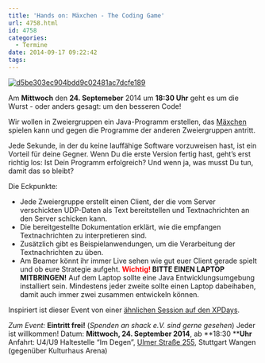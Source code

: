 ```yaml
---
title: 'Hands on: Mäxchen - The Coding Game'
url: 4758.html
id: 4758
categories:
  - Termine
date: 2014-09-17 09:22:42
tags:
---
```


[![d5be303ec904bdd9c02481ac7dcfe189](https://blog.shackspace.de/wp-content/uploads/2013/05/d5be303ec904bdd9c02481ac7dcfe189.jpg)](https://blog.shackspace.de/wp-content/uploads/2013/05/d5be303ec904bdd9c02481ac7dcfe189.jpg)

Am **Mittwoch** den **24\. Septemeber** 2014 um **18:30 Uhr** geht es um die Wurst - oder anders gesagt: um den besseren Code!

Wir wollen in Zweiergruppen ein Java-Programm erstellen, das [Mäxchen](http://de.wikipedia.org/wiki/Meiern) spielen kann und gegen die Programme der anderen Zweiergruppen antritt.

Jede Sekunde, in der du keine lauffähige Software vorzuweisen hast, ist ein Vorteil für deine Gegner.
Wenn Du die erste Version fertig hast, geht’s erst richtig los: Ist Dein Programm erfolgreich? Und wenn ja, was musst Du tun, damit das so bleibt?

Die Eckpunkte:

*   Jede Zweiergruppe erstellt einen Client, der die vom Server verschickten UDP-Daten als Text bereitstellen und Textnachrichten an den Server schicken kann.
*   Die bereitgestellte Dokumentation erklärt, wie die empfangen Textnachrichten zu interpretieren sind.
*   Zusätzlich gibt es Beispielanwendungen, um die Verarbeitung der Textnachrichten zu üben.
*   Am Beamer könnt ihr immer Live sehen wie gut euer Client gerade spielt und ob eure Strategie aufgeht.
**<span style="color: #ff0000;">Wichtig!</span> BITTE EINEN LAPTOP MITBRINGEN!**
Auf dem Laptop sollte eine Java Entwicklungsumgebung installiert sein.
Mindestens jeder zweite sollte einen Laptop dabeihaben, damit auch immer zwei zusammen entwickeln können.

Inspiriert ist dieser Event von einer [ähnlichen Session auf den XPDays](http://www.xpdays.de/2013/sessions/maexchen-coding-contest.html).

_Zum Event:_
**Eintritt frei!** (_Spenden an shack e.V. sind gerne gesehen_) Jeder ist willkommen!
Datum: **Mittwoch, 24\. September 2014**, ab **18:30 ****Uhr**
Anfahrt: U4/U9 Haltestelle “Im Degen”, [Ulmer Straße 255](https://blog.shackspace.de/?page_id=713), Stuttgart Wangen (gegenüber Kulturhaus Arena)
